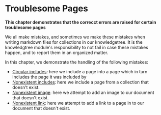 # Troublesome Pages

**This chapter demonstrates that the correcct errors are raised for certain troublesome pages**

We all make mistakes, and sometimes we make these mistakes when writing markdown files for collections in our knowledgetree. It is the knowledgtree module's responsibility to not fail in case these mistakes happen, and to report them in an organized matter.

In this chapter, we demonstrate the handling of  the following mistakes:
- [Circular includes](./circular_include.md): here we include a page into a page which in turn includes the page it was included by
- [Nonexistent includes](./nonexistent_include.md): here we include a page from a collection that doesn't exist.
- [Nonexistent image](./nonexistent_image.md): here we attempt to add an image to our document that doesn't exist.
- [Nonexistent link](./nonexistent_link.md): here we attempt to add a link to a page in to our document that doesn't exist.